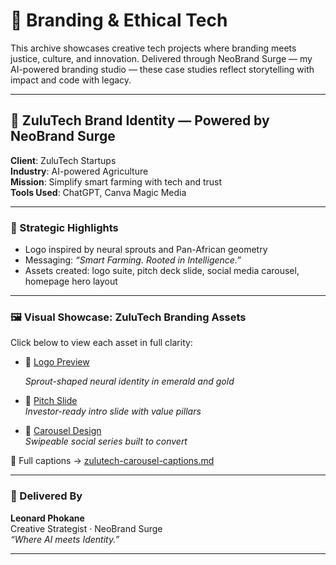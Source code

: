 # 📁 Branding & Ethical Tech

This archive showcases creative tech projects where branding meets justice, culture, and innovation. Delivered through NeoBrand Surge — my AI-powered branding studio — these case studies reflect storytelling with impact and code with legacy.

---

## 🌱 ZuluTech Brand Identity — Powered by NeoBrand Surge

**Client**: ZuluTech Startups  
**Industry**: AI-powered Agriculture  
**Mission**: Simplify smart farming with tech and trust  
**Tools Used**: ChatGPT, Canva Magic Media  

---

### 🧠 Strategic Highlights

- Logo inspired by neural sprouts and Pan-African geometry  
- Messaging: *“Smart Farming. Rooted in Intelligence.”*  
- Assets created: logo suite, pitch deck slide, social media carousel, homepage hero layout  

---

### 🖼️ Visual Showcase: ZuluTech Branding Assets

Click below to view each asset in full clarity:

- 🔗 [Logo Preview](zulutech-logo.png)
  
  *Sprout-shaped neural identity in emerald and gold*

- 🔗 [Pitch Slide](zulutech-pitch-cover.png)  
  *Investor-ready intro slide with value pillars*

- 🔗 [Carousel Design](zulutech-carousel-preview.png)  
  *Swipeable social series built to convert*

🔗 Full captions → [zulutech-carousel-captions.md](zulutech-carousel-captions.md)

---

### 📄 Delivered By

**Leonard Phokane**  
Creative Strategist · NeoBrand Surge  
*“Where AI meets Identity.”*

---

